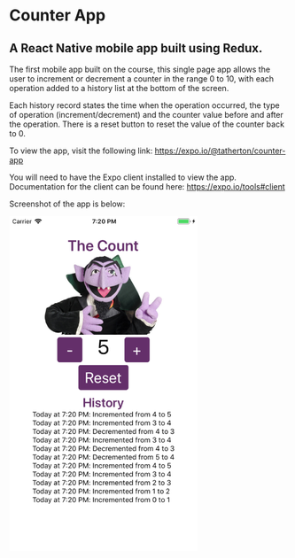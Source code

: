 # Counter App

## A React Native mobile app built using Redux.

The first mobile app built on the course, this single page app allows the user to increment or decrement a counter in the range 0 to 10, with each operation added to a history list at the bottom of the screen.

Each history record states the time when the operation occurred, the type of operation (increment/decrement) and the counter value before and after the operation. There is a reset button to reset the value of the counter back to 0.

To view the app, visit the following link: https://expo.io/@tatherton/counter-app

You will need to have the Expo client installed to view the app. Documentation for the client can be found here: https://expo.io/tools#client

Screenshot of the app is below:

<img src="screenshots/counterimg.png" alt="counter app image" width="340">
